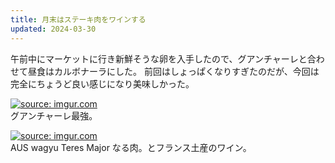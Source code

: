 ```yaml
---
title: 月末はステーキ肉をワインする
updated: 2024-03-30
---
```


午前中にマーケットに行き新鮮そうな卵を入手したので、グアンチャーレと合わせて昼食はカルボナーラにした。
前回はしょっぱくなりすぎたのだが、今回は完全にちょうど良い感じになり美味しかった。

<a href="https://imgur.com/kBDXf8H"><img src="https://i.imgur.com/kBDXf8H.jpg" title="source: imgur.com" /></a>  
グアンチャーレ最強。

<a href="https://imgur.com/lqUc1iY"><img src="https://i.imgur.com/lqUc1iY.jpg" title="source: imgur.com" /></a>  
AUS wagyu Teres Major なる肉。とフランス土産のワイン。
